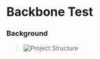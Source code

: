 # Backbone Test

### Background
> ![Project Structure](https://cdnjs.com/libraries/backbone.js/tutorials/organizing-backbone-using-modules)
